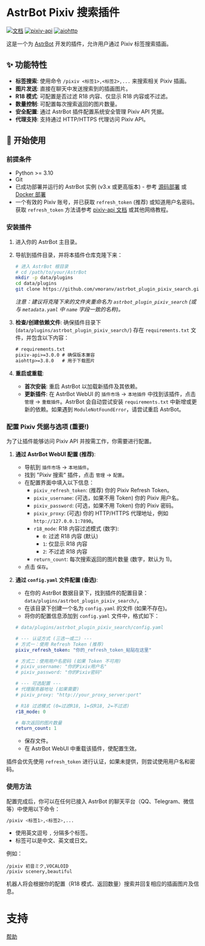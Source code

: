 # AstrBot Pixiv 搜索插件

[![文档](https://img.shields.io/badge/AstrBot-%E6%96%87%E6%A1%A3-blue)](https://astrbot.app)
[![pixiv-api](https://img.shields.io/pypi/v/pixiv-api.svg)](https://pypi.org/project/pixiv-api/)
[![aiohttp](https://img.shields.io/pypi/v/aiohttp.svg)](https://pypi.org/project/aiohttp/)

这是一个为 [AstrBot](https://astrbot.app) 开发的插件，允许用户通过 Pixiv 标签搜索插画。

## ✨ 功能特性

*   **标签搜索**: 使用命令 `/pixiv <标签1>,<标签2>,...` 来搜索相关 Pixiv 插画。
*   **图片发送**: 直接在聊天中发送搜索到的插画图片。
*   **R18 模式**: 可配置是否过滤 R18 内容、仅显示 R18 内容或不过滤。
*   **数量控制**: 可配置每次搜索返回的图片数量。
*   **安全配置**: 通过 AstrBot 插件配置系统安全管理 Pixiv API 凭据。
*   **代理支持**: 支持通过 HTTP/HTTPS 代理访问 Pixiv API。

## 🚀 开始使用

### 前提条件

*   Python >= 3.10
*   Git
*   已成功部署并运行的 AstrBot 实例 (v3.x 或更高版本) - 参考 [源码部署](https://astrbot.app/deploy/astrbot/cli.html) 或 [Docker 部署](https://astrbot.app/deploy/astrbot/docker.html)
*   一个有效的 Pixiv 账号，并已获取 `refresh_token` (推荐) 或知道用户名密码。获取 `refresh_token` 方法请参考 [pixiv-api 文档](https://pixiv-api.readthedocs.io/en/latest/authentication.html) 或其他网络教程。

### 安装插件

1.  进入你的 AstrBot 主目录。
2.  导航到插件目录，并将本插件仓库克隆下来：
    ```bash
    # 进入 AstrBot 根目录
    # cd /path/to/your/AstrBot
    mkdir -p data/plugins
    cd data/plugins
    git clone https://github.com/vmoranv/astrbot_plugin_pixiv_search.git
    ```
    *注意：建议将克隆下来的文件夹重命名为 `astrbot_plugin_pixiv_search` (或与 `metadata.yaml` 中 `name` 字段一致的名称)。*

3.  **检查/创建依赖文件**: 确保插件目录下 (`data/plugins/astrbot_plugin_pixiv_search/`) 存在 `requirements.txt` 文件，并包含以下内容：
    ```txt:requirements.txt
    # requirements.txt
    pixiv-api>=3.0.0 # 确保版本兼容
    aiohttp>=3.8.0   # 用于下载图片
    ```

4.  **重启或重载**:
    *   **首次安装**: 重启 AstrBot 以加载新插件及其依赖。
    *   **更新插件**: 在 AstrBot WebUI 的 `插件市场` -> `本地插件` 中找到该插件，点击 `管理` -> `重载插件`。AstrBot 会自动尝试安装 `requirements.txt` 中新增或更新的依赖。如果遇到 `ModuleNotFoundError`，请尝试重启 AstrBot。

### 配置 Pixiv 凭据与选项 (重要!)

为了让插件能够访问 Pixiv API 并按需工作，你需要进行配置。

1.  **通过 AstrBot WebUI 配置 (推荐)**:
    *   导航到 `插件市场` -> `本地插件`。
    *   找到 "Pixiv 搜索" 插件，点击 `管理` -> `配置`。
    *   在配置界面中填入以下信息：
        *   `pixiv_refresh_token`: (推荐) 你的 Pixiv Refresh Token。
        *   `pixiv_username`: (可选，如果不用 Token) 你的 Pixiv 用户名。
        *   `pixiv_password`: (可选，如果不用 Token) 你的 Pixiv 密码。
        *   `pixiv_proxy`: (可选) 你的 HTTP/HTTPS 代理地址，例如 `http://127.0.0.1:7890`。
        *   `r18_mode`: R18 内容过滤模式 (数字):
            *   `0`: 过滤 R18 内容 (默认)
            *   `1`: 仅显示 R18 内容
            *   `2`: 不过滤 R18 内容
        *   `return_count`: 每次搜索返回的图片数量 (数字，默认为 1)。
    *   点击 `保存`。

2.  **通过 `config.yaml` 文件配置 (备选)**:
    *   在你的 AstrBot 数据目录下，找到插件的配置目录：`data/plugins/astrbot_plugin_pixiv_search/`。
    *   在该目录下创建一个名为 `config.yaml` 的文件 (如果不存在)。
    *   将你的配置信息添加到 `config.yaml` 文件中，格式如下：

    ```yaml
    # data/plugins/astrbot_plugin_pixiv_search/config.yaml

    # --- 认证方式 (三选一或二) ---
    # 方式一：使用 Refresh Token (推荐)
    pixiv_refresh_token: "你的_refresh_token_粘贴在这里"

    # 方式二：使用用户名密码 (如果 Token 不可用)
    # pixiv_username: "你的Pixiv用户名"
    # pixiv_password: "你的Pixiv密码"

    # --- 可选配置 ---
    # 代理服务器地址 (如果需要)
    # pixiv_proxy: "http://your_proxy_server:port"

    # R18 过滤模式 (0=过滤R18, 1=仅R18, 2=不过滤)
    r18_mode: 0

    # 每次返回的图片数量
    return_count: 1
    ```
    *   保存文件。
    *   在 AstrBot WebUI 中重载该插件，使配置生效。

插件会优先使用 `refresh_token` 进行认证，如果未提供，则尝试使用用户名和密码。

### 使用方法

配置完成后，你可以在任何已接入 AstrBot 的聊天平台（QQ、Telegram、微信等）中使用以下命令：

```bash
/pixiv <标签1>,<标签2>,...
```

*   使用英文逗号 `,` 分隔多个标签。
*   标签可以是中文、英文或日文。

例如：

```
/pixiv 初音ミク,VOCALOID
/pixiv scenery,beautiful
```

机器人将会根据你的配置（R18 模式、返回数量）搜索并回复相应的插画图片及信息。

# 支持

[帮助](https://astrbot.app/)